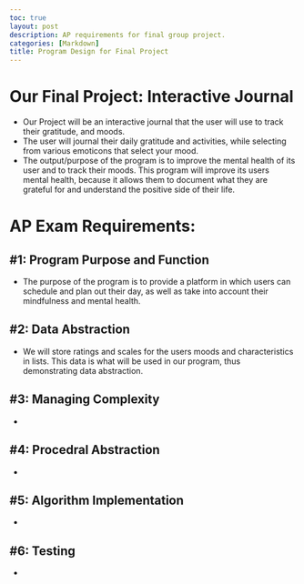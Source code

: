 ```yaml
---
toc: true
layout: post
description: AP requirements for final group project.
categories: [Markdown]
title: Program Design for Final Project
---
```


# Our Final Project: Interactive Journal
- Our Project will be an interactive journal that the user will use to track their gratitude, and moods.
- The user will journal their daily gratitude and activities, while selecting from various emoticons that select your mood.
- The output/purpose of the program is to improve the mental health of its user and to track their moods. This program will improve its users mental health, because it allows them to document what they are grateful for and understand the positive side of their life.

# AP Exam Requirements: 

## #1: Program Purpose and Function
- The purpose of the program is to provide a platform in which users can schedule and plan out their day, as well as take into account their mindfulness and mental health.

## #2: Data Abstraction
- We will store ratings and scales for the users moods and characteristics in lists. This data is what will be used in our program, thus demonstrating data abstraction.

## #3: Managing Complexity
- 

## #4: Procedral Abstraction 
- 

## #5: Algorithm Implementation
- 

## #6: Testing
- 